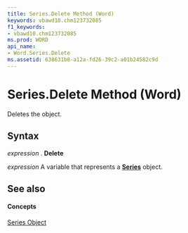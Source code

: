```yaml
---
title: Series.Delete Method (Word)
keywords: vbawd10.chm123732085
f1_keywords:
- vbawd10.chm123732085
ms.prod: WORD
api_name:
- Word.Series.Delete
ms.assetid: 638631b8-a12a-fd26-39c2-a01b24582c9d
---
```



# Series.Delete Method (Word)

Deletes the object.


## Syntax

 _expression_ . **Delete**

 _expression_ A variable that represents a **[Series](series-object-word.md)** object.


## See also


#### Concepts


[Series Object](series-object-word.md)

